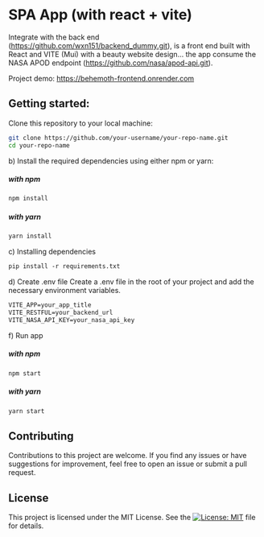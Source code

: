 # SPA App (with react + vite)

Integrate with the back end (https://github.com/wxn151/backend_dummy.git), is a front end built with React and VITE (Mui) with a beauty website design... the app consume the NASA APOD endpoint (https://github.com/nasa/apod-api.git).

Project demo: https://behemoth-frontend.onrender.com

## Getting started:

Clone this repository to your local machine:

```bash
git clone https://github.com/your-username/your-repo-name.git
cd your-repo-name
```

b) Install the required dependencies using either npm or yarn:

##### with npm
```bash
npm install
```
##### with yarn

```bash
yarn install
```


c) Installing dependencies

```md
pip install -r requirements.txt
```

d) Create .env file
Create a .env file in the root of your project and add the necessary environment variables.
```md
VITE_APP=your_app_title
VITE_RESTFUL=your_backend_url
VITE_NASA_API_KEY=your_nasa_api_key
```
f) Run app

##### with npm
```bash
npm start
```
##### with yarn

```bash
yarn start
```

## Contributing
Contributions to this project are welcome. If you find any issues or have suggestions for improvement, feel free to open an issue or submit a pull request.

## License
This project is licensed under the MIT License. See the [![License: MIT](https://img.shields.io/badge/License-MIT-yellow.svg)](https://opensource.org/licenses/MIT)
 file for details.

